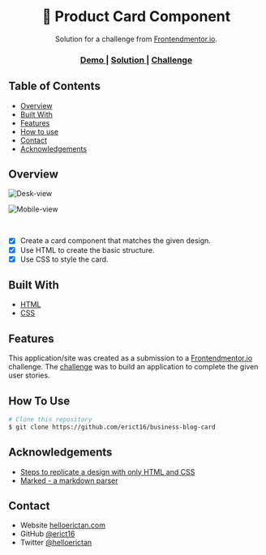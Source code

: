 <!-- Please update value in the {}  -->

<h1 align="center">💄 Product Card Component</h1>

<div align="center">
   Solution for a challenge from  <a href="http://devchallenges.io" target="_blank">Frontendmentor.io</a>.
</div>

<div align="center">
  <h3>
    <a href="https://erict16.github.io/product-card-component/">
      Demo
    </a>
    <span> | </span>
    <a href="https://www.frontendmentor.io/solutions/product-card-component-mobile-first-design-KYGglsVshh">
      Solution
    </a>
    <span> | </span>
    <a href="https://www.frontendmentor.io/challenges/product-preview-card-component-GO7UmttRfa">
      Challenge
    </a>
  </h3>
</div>

<!-- TABLE OF CONTENTS -->

## Table of Contents

- [Overview](#overview)
- [Built With](#built-with)
- [Features](#features)
- [How to use](#how-to-use)
- [Contact](#contact)
- [Acknowledgements](#acknowledgements)

<!-- OVERVIEW -->

## Overview
![Desk-view](https://github.com/erict16/product-card-component/assets/83531295/121c1639-3ecf-4a23-a803-7a8875a2568e)

![Mobile-view](https://github.com/erict16/product-card-component/assets/83531295/58d56f0e-02ec-4bbf-8682-428d6fcdb532)


<br/>

- [x] Create a card component that matches the given design.
- [x] Use HTML to create the basic structure.
- [x] Use CSS to style the card.

## Built With

<!-- This section should list any major frameworks that you built your project using. Here are a few examples.-->

- [HTML](https://developer.mozilla.org/en-US/docs/Learn/Getting_started_with_the_web/HTML_basics)
- [CSS](https://web.dev/learn/css)

## Features

<!-- List the features of your application or follow the template. Don't share the figma file here :) -->

This application/site was created as a submission to a [Frontendmentor.io](https://www.frontendmentor.io/) challenge. The [challenge](https://www.frontendmentor.io/challenges/product-preview-card-component-GO7UmttRfa) was to build an application to complete the given user stories.



## How To Use

<!-- Example: -->

```bash
# Clone this repository
$ git clone https://github.com/erict16/business-blog-card
```

## Acknowledgements

<!-- This section should list any articles or add-ons/plugins that helps you to complete the project. This is optional but it will help you in the future. For example: -->

- [Steps to replicate a design with only HTML and CSS](https://devchallenges-blogs.web.app/how-to-replicate-design/)
- [Marked - a markdown parser](https://github.com/chjj/marked)

## Contact

- Website [helloerictan.com](https://helloerictan.com)
- GitHub [@erict16](https://github.com/erict16)
- Twitter [@helloerictan](https://twitter.com/helloerictan)

